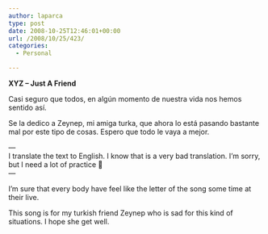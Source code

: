```yaml
---
author: laparca
type: post
date: 2008-10-25T12:46:01+00:00
url: /2008/10/25/423/
categories:
  - Personal

---
```

**XYZ &#8211; Just A Friend**  
  
Casi seguro que todos, en algún momento de nuestra vida nos hemos sentido así.

Se la dedico a Zeynep, mi amiga turka, que ahora lo está pasando bastante mal por este tipo de cosas. Espero que todo le vaya a mejor.

&#8212;  
I translate the text to English. I know that is a very bad translation. I&#8217;m sorry, but I need a lot of practice 🙁  
&#8212;

I&#8217;m sure that every body have feel like the letter of the song some time at their live.

This song is for my turkish friend Zeynep who is sad for this kind of situations. I hope she get well.